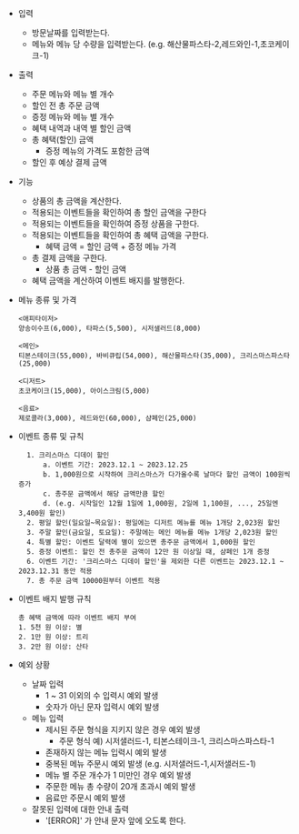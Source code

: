 - 입력
    - 방문날짜를 입력받는다.
    - 메뉴와 메뉴 당 수량을 입력받는다. (e.g. 해산물파스타-2,레드와인-1,초코케이크-1)


- 출력
    - 주문 메뉴와 메뉴 별 개수
    - 할인 전 총 주문 금액
    - 증정 메뉴와 메뉴 별 개수
    - 혜택 내역과 내역 별 할인 금액
    - 총 혜택(할인) 금액
        - 증정 메뉴의 가격도 포함한 금액
    - 할인 후 예상 결제 금액


- 기능
    - 상품의 총 금액을 계산한다.
    - 적용되는 이벤트들을 확인하여 총 할인 금액을 구한다
    - 적용되는 이벤트들을 확인하여 증정 상품을 구한다.
    - 적용되는 이벤트들을 확인하여 총 혜택 금액을 구한다.
        - 혜택 금액 = 할인 금액 + 증정 메뉴 가격
    - 총 결제 금액을 구한다.
        - 상품 총 금액 - 할인 금액
    - 혜택 금액을 계산하여 이벤트 배지를 발행한다.


- 메뉴 종류 및 가격
    ```
  <애피타이저>
  양송이수프(6,000), 타파스(5,500), 시저샐러드(8,000)
  
  <메인>
  티본스테이크(55,000), 바비큐립(54,000), 해산물파스타(35,000), 크리스마스파스타(25,000)

  <디저트>
  초코케이크(15,000), 아이스크림(5,000)
  
  <음료>
  제로콜라(3,000), 레드와인(60,000), 샴페인(25,000)
    ```

- 이벤트 종류 및 규칙
  ```
    1. 크리스마스 디데이 할인
        a. 이벤트 기간: 2023.12.1 ~ 2023.12.25
        b. 1,000원으로 시작하여 크리스마스가 다가올수록 날마다 할인 금액이 100원씩 증가
        c. 총주문 금액에서 해당 금액만큼 할인
        d. (e.g. 시작일인 12월 1일에 1,000원, 2일에 1,100원, ..., 25일엔 3,400원 할인)
    2. 평일 할인(일요일~목요일): 평일에는 디저트 메뉴를 메뉴 1개당 2,023원 할인
    3. 주말 할인(금요일, 토요일): 주말에는 메인 메뉴를 메뉴 1개당 2,023원 할인
    4. 특별 할인: 이벤트 달력에 별이 있으면 총주문 금액에서 1,000원 할인
    5. 증정 이벤트: 할인 전 총주문 금액이 12만 원 이상일 때, 샴페인 1개 증정
    6. 이벤트 기간: '크리스마스 디데이 할인'을 제외한 다른 이벤트는 2023.12.1 ~ 2023.12.31 동안 적용
    7. 총 주문 금액 10000원부터 이벤트 적용
    ```

- 이벤트 배지 발행 규칙
    ```
  총 혜택 금액에 따라 이벤트 배지 부여
  1. 5천 원 이상: 별
  2. 1만 원 이상: 트리
  3. 2만 원 이상: 산타
  ```

- 예외 상황
    - 날짜 입력
        - 1 ~ 31 이외의 수 입력시 예외 발생
        - 숫자가 아닌 문자 입력시 예외 발생
    - 메뉴 입력
        - 제시된 주문 형식을 지키지 않은 경우 예외 발생
            - 주문 형식 예) 시저샐러드-1, 티본스테이크-1, 크리스마스파스타-1
        - 존재하지 않는 메뉴 입력시 예외 발생
        - 중복된 메뉴 주문시 예외 발생 (e.g. 시저샐러드-1,시저샐러드-1)
        - 메뉴 별 주문 개수가 1 미만인 경우 예외 발생
        - 주문한 메뉴 총 수량이 20개 초과시 예외 발생
        - 음료만 주문시 예외 발생
    - 잘못된 입력에 대한 안내 출력
        - '[ERROR]' 가 안내 문자 앞에 오도록 한다.